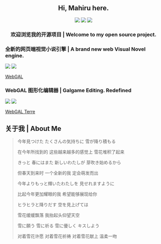<h2 align="center">Hi, Mahiru here.</h2>

<p align="center">
<a title="github" target="_blank" href="https://github.com/MakinoharaShoko"><img src="https://img.shields.io/github/stars/MakinoharaShoko?style=social" ></a>
<a title="bilibili" target="_blank" href="https://space.bilibili.com/7321105"><img src="https://img.shields.io/badge/Bilibili-%E9%82%BB%E5%AE%B6%E7%A0%81%E5%86%9C%E7%9C%9F%E6%98%BC%E9%85%B1-%23DB4D6D" ></a>
<a title="blog" target="_blank" href="https://blog.icedn.com/"><img src="https://img.shields.io/badge/Blog-Mahiru's%20Humble%20Abode-%2366327C" ></a>
</p>

<h3 align="center">欢迎浏览我的开源项目 | Welcome to my open source project.</h3>

### 全新的网页端视觉小说引擎 | A brand new web Visual Novel engine.

<a title="webgal-stars" target="_blank" href="https://github.com/MakinoharaShoko/WebGAL"><img src="https://img.shields.io/github/stars/MakinoharaShoko/WebGAL?style=for-the-badge" ></a>
<a title="webgal-forks" target="_blank" href="https://github.com/MakinoharaShoko/WebGAL"><img src="https://img.shields.io/github/forks/MakinoharaShoko/WebGAL?style=for-the-badge" ></a>

[WebGAL](https://github.com/MakinoharaShoko/WebGAL)

### WebGAL 图形化编辑器 | Galgame Editing. Redefined

<a title="cloudlog-stars" target="_blank" href="https://github.com/MakinoharaShoko/WebGAL_Terre"><img src="https://img.shields.io/github/stars/MakinoharaShoko/WebGAL_Terre?style=for-the-badge" ></a>
<a title="webgal-forks" target="_blank" href="https://github.com/MakinoharaShoko/WebGAL_Terre"><img src="https://img.shields.io/github/forks/MakinoharaShoko/WebGAL_Terre?style=for-the-badge" ></a>

[WebGAL Terre](https://github.com/MakinoharaShoko/WebGAL_Terre)

## 关于我 | About Me

> 今年見つけた たくさんの気持ちに 雪が降り積もる  
> 
> 在今年所找到的 这些越来越多的感觉上 雪花堆积了起来  
> 
> きっと 春にはまた 新しいわたしが 芽吹き始めるから  
> 
> 但春天到来时 一个全新的我 定会萌发而出  
> 
> 今年よりもっと輝いたわたしを 見せれますように  
> 
> 比起今年更加耀眼的我 希望能够展现给你  
> 
> ヒラヒラと降りだす 空を見上げては  
> 
> 雪花缓缓飘落 我抬起头仰望天空  
> 
> 雪に願う 雪に祈る 雪に優しく キスしよう  
> 
> 对着雪花许愿 对着雪花祈祷 对着雪花献上 温柔一吻
